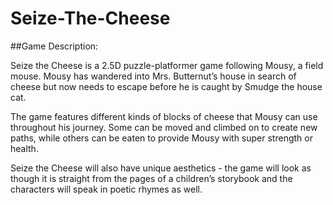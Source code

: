 # Seize-The-Cheese

##Game Description: 

Seize the Cheese is a 2.5D puzzle-platformer game following Mousy, a field mouse. Mousy has wandered into Mrs. Butternut’s house in search of cheese but now needs to escape before he is caught by Smudge the house cat.

The game features different kinds of blocks of cheese that Mousy can use throughout his journey. Some can be moved and climbed on to create new paths, while others can be eaten to provide Mousy with super strength or health.

Seize the Cheese will also have unique aesthetics - the game will look as though it is straight from the pages of a children’s storybook and the characters will speak in poetic rhymes as well. 
